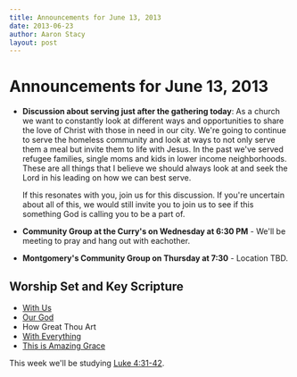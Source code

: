 ```yaml
---
title: Announcements for June 13, 2013
date: 2013-06-23
author: Aaron Stacy
layout: post
---
```


# Announcements for June 13, 2013

 - **Discussion about serving just after the gathering today**: As a church we
   want to constantly look at different ways and opportunities to share the
   love of Christ with those in need in our city. We're going to continue to
   serve the homeless community and look at ways to not only serve them a meal
   but invite them to life with Jesus. In the past we've served refugee
   families, single moms and kids in lower income neighborhoods. These are all
   things that I believe we should always look at and seek the Lord in his
   leading on how we can best serve.

   If this resonates with you, join us for this discussion. If you're uncertain
   about all of this, we would still invite you to join us to see if this
   something God is calling you to be a part of.

 - **Community Group at the Curry's on Wednesday at 6:30 PM** - We'll be
   meeting to pray and hang out with eachother.

 - **Montgomery's Community Group on Thursday at 7:30** - Location TBD.

## Worship Set and Key Scripture

 - [With Us](http://www.youtube.com/watch?v=xG4sYfWiN2I)
 - [Our God](http://www.youtube.com/watch?v=wYJfuFQe4cc)
 - How Great Thou Art
 - [With Everything](http://www.youtube.com/watch?v=Gq_z_i9XQZc)
 - [This is Amazing Grace](http://www.youtube.com/watch?v=Bn5zk3yCRr0)

This week we'll be studying [Luke
4:31-42](http://www.biblegateway.com/passage/?search=Luke%204:31-42&version=ESV).
 
